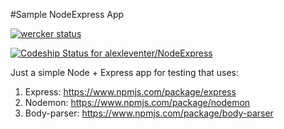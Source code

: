 #Sample NodeExpress App

[![wercker status](https://app.wercker.com/status/3c282e9a38aecbd3f88f6740a8369a38/m "wercker status")](https://app.wercker.com/project/bykey/3c282e9a38aecbd3f88f6740a8369a38)

[ ![Codeship Status for alexleventer/NodeExpress](https://codeship.com/projects/e50f35f0-dd4d-0132-5360-2a61d089aefd/status?branch=master)](https://codeship.com/projects/80223)

Just a simple Node + Express app for testing that uses:

1. Express: https://www.npmjs.com/package/express
2. Nodemon: https://www.npmjs.com/package/nodemon
3. Body-parser: https://www.npmjs.com/package/body-parser
